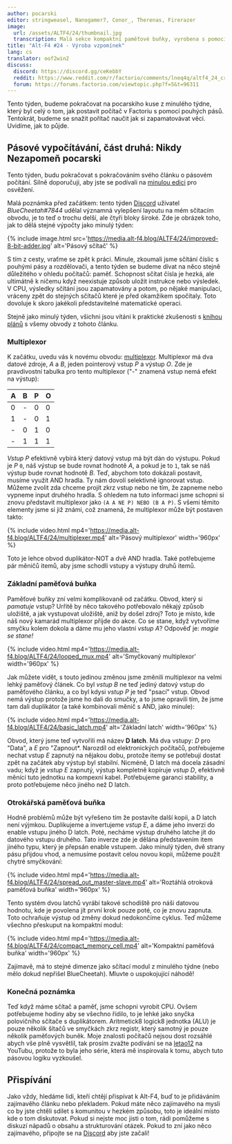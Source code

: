 ```yaml
---
author: pocarski
editor: stringweasel, Nanogamer7, Conor_, Therenas, Firerazer
image:
  url: /assets/ALTF4/24/thumbnail.jpg
  transcription: Malá sekce kompaktní paměťové buňky, vyrobena s pomocí pásů
title: "Alt-F4 #24 - Výroba vzpomínek"
lang: cs
translator: oof2win2
discuss:
  discord: https://discord.gg/ceKebbY
  reddit: https://www.reddit.com/r/factorio/comments/lneq4q/altf4_24_creating_memories/
  forum: https://forums.factorio.com/viewtopic.php?f=5&t=96311
---
```


Tento týden, budeme pokračovat na pocarskiho kuse z minulého týdne, který byl celý o tom, jak postavit počítač v Factoriu s pomocí pouhých pásů. Tentokrát, budeme se snažit pořítač naučit jak si zapamatovávat věci. Uvidíme, jak to půjde.

## Pásové vypočítávání, část druhá: Nikdy Nezapomeň <author>pocarski</author>

Tento týden, budu pokračovat s pokračováním svého článku o pásovém počítání. Silně doporučuji, aby jste se podívali na [minulou edici](https://alt-f4.blog/ALTF4-23/#belt-only-computing-part-1-not-so-quick-maths-pocarski) pro osvěžení.

Malá poznámka před začátkem: tento týden [Discord](https://discord.gg/AsXAwyV) uživatel *BlueCheetah#7844* udělal významná vylepšení layoutu na mém sčítacím obvodu, je to teď o trochu delší, ale čtyři bloky široké. Zde je obrázek toho, jak to dělá stejné výpočty jako minulý týden:

{% include image.html src='https://media.alt-f4.blog/ALTF4/24/improved-8-bit-adder.jpg' alt='Pásový sčítač' %}

S tím z cesty, vraťme se zpět k práci. Minule, zkoumali jsme sčítání číslic s pouhými pásy a rozdělovači, a tento týden se budeme dívat na něco stejně důležitého v ohledu počítačů: paměť. Schopnost sčítat čísla je hezká, ale ultimátně k ničemu když neexistuje způsob uložit instrukce nebo výsledek. V CPU, výsledky sčítání jsou zapamatovány a potom, po nějaké manipulaci, vráceny zpět do stejných sčítačů které je před okamžikem spočítaly. Toto dovoluje k skoro jakékoli představitelné matematické operaci.

Stejně jako minulý týden, všichni jsou vítáni k praktické zkušenosti s [knihou plánů](https://media.alt-f4.blog/ALTF4/24/belt-computer-blueprint-book-2.txt) s všemy obvody z tohoto článku.

### Multiplexor

K začátku, uvedu vás k novému obvodu: [multiplexor](https://en.wikipedia.org/wiki/Multiplexer). Multiplexor má dva datové zdroje, *A* a *B*, jeden pointerový vstup *P* a výstup *O*. Zde je pravdivostní tabulka pro tento multiplexor ("-" znamená vstup nemá efekt na výstup):

| A    | B    | P    | O    |
| ---- | ---- | ---- | ---- |
| 0    | -    | 0    | 0    |
| 1    | -    | 0    | 1    |
| -    | 0    | 1    | 0    |
| -    | 1    | 1    | 1    |

*Vstup P* efektivně vybírá který datový vstup má být dán do výstupu. Pokud je *P* `0`, náš výstup se bude rovnat hodnotě *A*, a pokud je to `1`, tak se náš výstup bude rovnat hodnotě *B*. Teď, abychom toto dokázali postavit, musíme využít AND hradla. Ty nám dovolí selektivně ignorovat vstup. Můžeme zvolit zda chceme projít zkrz vstup nebo ne tím, že zapneme nebo vypneme input druhého hradla. S ohledem na tuto informaci jsme schopni si znovu představit multiplexor jako `(A A NE P) NEBO (B A P)`. S všemi těmito elementy jsme si již známi, což znamená, že multiplexor může být postaven takto:

{% include video.html mp4='https://media.alt-f4.blog/ALTF4/24/multiplexer.mp4' alt='Pásový multiplexor' width='960px' %}

Toto je lehce obvod duplikátor-NOT a dvě AND hradla. Také potřebujeme pár měničů itemů, aby jsme schodli vstupy a výstupy druhů itemů.

### Základní paměťová buňka

Paměťové buňky zní velmi komplikovaně od začátku. Obvod, který si *pamatuje* vstup? Urřitě by něco takového potřebovalo někajý způsob uložiště, a jak vystupovat uložiště, aniž by došel zdroj? Toto je místo, kde náš nový kamarád multiplexor přijde do akce. Co se stane, když vytvoříme smyčku kolem dokola a dáme mu jeho vlastní *vstup A*? Odpověď je: *magie se stane!*

{% include video.html mp4='https://media.alt-f4.blog/ALTF4/24/looped_mux.mp4' alt='Smyčkovaný multiplexor' width='960px' %}

Jak můžete vidět, s touto jedinou změnou jsme změnili multiplexor na velmi lehký paměťový článek. Co byl  *vstup B* ne teď jediný datový vstup do paměťového článku, a co byl kdysi *vstup P* je teď "psací" vstup. Obvod nemá výstup protože jsme ho dali do smučky, a to jsme opravili tím, že jsme tam dali duplikátor (a také kombinovali měnič s AND, jako minule):

{% include video.html mp4='https://media.alt-f4.blog/ALTF4/24/basic_latch.mp4' alt='Základní latch' width='960px' %}

Obvod, který jsme teď vytvořili má název **D latch**. Má dva vstupy: *D* pro "Data", a *E* pro "Zapnout*. Narozdíl od elektronických počítačů, potřebujeme nechat vstup *E* zapnutý na nějakou dobu, protože itemy se potřebují dostat zpět na začátek aby výstup byl stabilní. Nicméně, D latch má docela zásadní vadu; když je *vstup E* zapnutý, výstup kompletně kopíruje *vstup D*, efektivně měnící tuto jednotku na kompexní kabel. Potřebujeme garanci stability, a proto potřebujeme něco jiného než D latch.

### Otrokářská paměťová buňka

Hodně problémů může být vyřešeno tím že postavíte další kopii, a D latch není výjmkou. Duplikujeme a invertujeme *vstup E*, a dáme jeho inverzi do enable vstupu jiného D latch. Poté, necháme výstup druhého latche jít do datového vstupu druhého. Tato inverze zde je dělána představením item jiného typu, který je přepsán enable vstupem. Jako minulý týden, dvě strany pásu přijdou vhod, a nemusíme postavit celou novou kopii, můžeme použít chytré smyčkování:

{% include video.html mp4='https://media.alt-f4.blog/ALTF4/24/spread_out_master-slave.mp4' alt='Roztáhlá otroková paměťová buňka' width='960px' %}

Tento systém dvou latchů vyrábí takové schodiště pro náši datovou hodnotu, kde je povolena jít první krok pouze poté, co je znovu zapnuta. Toto ochraňuje výstup od změny dokud nedokončíme cyklus. Teď můžeme všechno přeskuput na kompaktní modul:

{% include video.html mp4='https://media.alt-f4.blog/ALTF4/24/compact_memory_cell.mp4' alt='Kompaktní paměťová buňka' width='960px' %}

Zajímavě, má to stejné dimenze jako sčítací modul z minulého týdne (nebo mělo dokud nepřišel BlueCheetah). Mluvte o uspokojující náhodě!

### Konečná poznámka

Teď když máme sčítač a paměť, jsme schopni vyrobit CPU. Ovšem potřebujeme hodiny aby se všechno řídilo, to je lehké jako snyčka polovičního sčítače s duplikátorem.  Aritmetick8 logick8 jednotka (ALU) je pouze několik šítačů ve smyčkách zkrz registr, který samotný je pouze několik paměťových buněk. Moje znalosti počítačů nejsou dost rozsáhlé abych vše plně vysvětlil, tak prosím zvažte podívání se na [letao12](https://www.youtube.com/channel/UC6BeS4toXnPJe-Kds9E_FEQ) na YouTubu, protože to byla jeho série, která mě inspirovala k tomu, abych tuto pásovou logiku vyzkoušel.

## Přispívání

Jako vždy, hledáme lidi, kteří chtějí přispívat k Alt-F4, buď to je přidáváním zajímavěho článku nebo překladem. Pokud máte něco zajímavého na mysli co by jste chtěli sdílet s komunitou v hezkém způsobu, toto je ideální místo kde o tom diskutovat. Pokud si nejste moc jisti o tom, rádi pomůžeme s diskuzí nápadů o obsahu a strukturování otázek. Pokud to zní jako něco zajímavého, připojte se na [Discord](https://discord.gg/nxnCFkb) aby jste začali!
